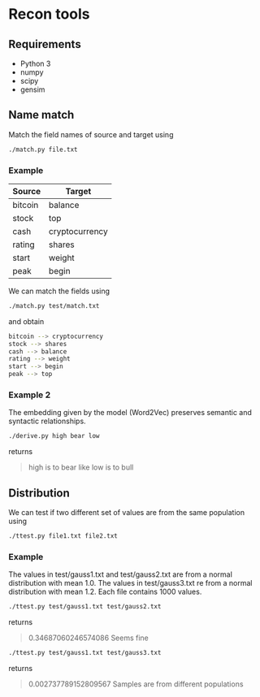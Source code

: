 # Recon tools

## Requirements

- Python 3
- numpy
- scipy
- gensim

## Name match

Match the field names of source and target using

```sh
./match.py file.txt
```

### Example

Source | Target
------------ | -------------
bitcoin | balance
stock | top
cash | cryptocurrency
rating | shares
start | weight
peak | begin

We can match the fields using
```sh
./match.py test/match.txt
```

and obtain
```sh
bitcoin --> cryptocurrency
stock --> shares
cash --> balance
rating --> weight
start --> begin
peak --> top
```
### Example 2

The embedding given by the model (Word2Vec) preserves semantic and syntactic relationships.

```sh
./derive.py high bear low
```
returns
> high is to bear like low is to bull

## Distribution

We can test if two different set of values are from the same population using
```sh
./ttest.py file1.txt file2.txt
```

### Example

The values in test/gauss1.txt and test/gauss2.txt are from a normal distribution with mean 1.0.
The values in test/gauss3.txt re from a normal distribution with mean 1.2.
Each file contains 1000 values.

```sh
./ttest.py test/gauss1.txt test/gauss2.txt
```
returns
> 0.34687060246574086
> Seems fine

```sh
./ttest.py test/gauss1.txt test/gauss3.txt
```
returns
> 0.002737789152809567
> Samples are from different populations
